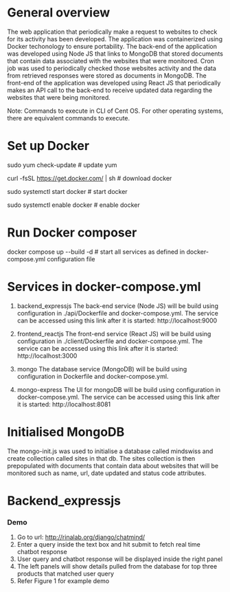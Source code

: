 # General overview #

The web application that periodically make a request to websites to check for its activity has been developed. The application was containerized using Docker techonology to ensure portability. The back-end of the application was developed using Node JS that links to MongoDB that stored documents that contain data associated with the websites that were monitored. Cron job was used to periodically checked those websites activity and the data from retrieved responses were stored as documents in MongoDB. The front-end of the application was developed using React JS that periodically makes an API call to the back-end to receive updated data regarding the websites that were being monitored.

Note: Commands to execute in CLI of Cent OS. For other operating systems, there are equivalent commands to execute.

# Set up Docker #

sudo yum check-update # update yum

curl -fsSL https://get.docker.com/ | sh # download docker

sudo systemctl start docker # start docker

sudo systemctl enable docker # enable docker

# Run Docker composer #

docker compose up --build -d   # start all services as defined in docker-compose.yml configuration file

# Services in docker-compose.yml #

1) backend_expressjs
The back-end service (Node JS) will be build using configuration in ./api/Dockerfile and docker-compose.yml. The service can be accessed using this link after it is started: http://localhost:9000

2) frontend_reactjs
The front-end service (React JS) will be build using configuration in ./client/Dockerfile and docker-compose.yml. The service can be accessed using this link after it is started: http://localhost:3000

3) mongo
The database service (MongoDB) will be build using configuration in Dockerfile and docker-compose.yml.

4) mongo-express
The UI for mongoDB will be build using configuration in docker-compose.yml. The service can be accessed using this link after it is started: http://localhost:8081

# Initialised MongoDB #

The mongo-init.js was used to initialise a database called mindswiss and create collection called sites in that db. The sites collection is then prepopulated with documents that contain data about websites that will be monitored such as name, url, date updated and status code attributes.

# Backend_expressjs #



### Demo ###

1. Go to url: http://rinalab.org/django/chatmind/
2. Enter a query inside the text box and hit submit to fetch real time chatbot response
3. User query and chatbot response will be displayed inside the right panel
4. The left panels will show details pulled from the database for top three products that matched user query
5. Refer Figure 1 for example demo





